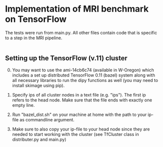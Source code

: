 # Implementation of MRI benchmark on TensorFlow

The tests were run from main.py. All other files contain code that is specific to a step in the MRI pipeline.<br />
<br />

## Setting up the TensorFlow (v.11) cluster

0.  You may want to use the ami-14cb6c74 (available in W-Oregon) which includes
    a set up distributed TensorFlow 0.11 (bazel) system along with all necessary
    libraries to run the dipy functions as well (you may need to install skimage using pip).

1.  Specify ips of all cluster nodes in a text file (e.g. "ips"). The first ip
    refers to the head node. Make sure that the file ends with exactly one empty
    line.

2.  Run "bazel_dist.sh" on your machine at home with the path to your ip-file
    as commandline argument.

3.  Make sure to also copy your ip-file to your head node since they are needed
    to start working with the cluster (see TfCluster class in distributer.py and
    main.py)

